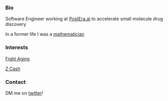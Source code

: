 ### Bio

Software Engineer working at [PostEra.ai](https://postera.ai) to accelerate small molecule drug discovery

In a former life I was a [mathematician](https://www.mathgenealogy.org/id.php?id=240463)

### Interests

[Fight Aging](https://www.fightaging.org/)

[Z Cash](https://z.cash)

### Contact

DM me on [twitter](https://twitter.com/@jayjayhales)!
